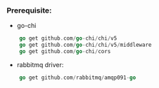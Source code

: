 ### Prerequisite:

* go-chi
```go
    go get github.com/go-chi/chi/v5
    go get github.com/go-chi/chi/v5/middleware
    go get github.com/go-chi/cors
```

* rabbitmq driver:
```go
    go get github.com/rabbitmq/amqp091-go
```
